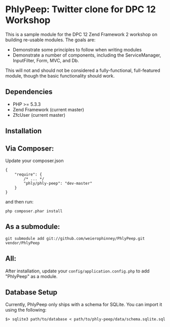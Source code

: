 PhlyPeep: Twitter clone for DPC 12 Workshop
===========================================

This is a sample module for the DPC 12 Zend Framework 2 workshop on building
re-usable modules. The goals are:

* Demonstrate some principles to follow when writing modules
* Demonstrate a number of components, including the ServiceManager, InputFilter,
  Form, MVC, and Db.

This will not and should not be considered a fully-functional, full-featured
module, though the basic functionality should work.

Dependencies
------------

* PHP >= 5.3.3
* Zend Framework (current master)
* ZfcUser (current master)

Installation
------------

Via Composer:
-------------
Update your composer.json

    {
        "require": {
            /* ... */
            "phly/phly-peep": "dev-master"
        }
    }

and then run:

    php composer.phar install

As a submodule:
---------------

    git submodule add git://github.com/weierophinney/PhlyPeep.git vendor/PhlyPeep

All:
----
After installation, update your `config/application.config.php` to add
"PhlyPeep" as a module.

Database Setup
--------------
Currently, PhlyPeep only ships with a schema for SQLite. You can import it using
the following:

    $> sqlite3 path/to/database < path/to/phly-peep/data/schema.sqlite.sql

